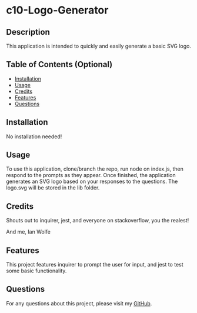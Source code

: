 # c10-Logo-Generator

## Description
  
This application is intended to quickly and easily generate a basic SVG logo.
  
## Table of Contents (Optional)
  
 - [Installation](#installation)
 - [Usage](#usage)
 - [Credits](#credits)
 - [Features](#features)
 - [Questions](#questions)
  
## Installation
  
No installation needed!
  
## Usage
  
To use this application, clone/branch the repo, run node on index.js, then respond to the prompts as they appear. Once finished, the application generates an SVG logo based on your responses to the questions. The logo.svg will be stored in the lib folder.
  
## Credits
  
Shouts out to inquirer, jest, and everyone on stackoverflow, you the realest!

And me, Ian Wolfe
  
## Features
  
This project features inquirer to prompt the user for input, and jest to test some basic functionality.

## Questions

For any questions about this project, please visit my [GitHub](https://github.com/enkw).
